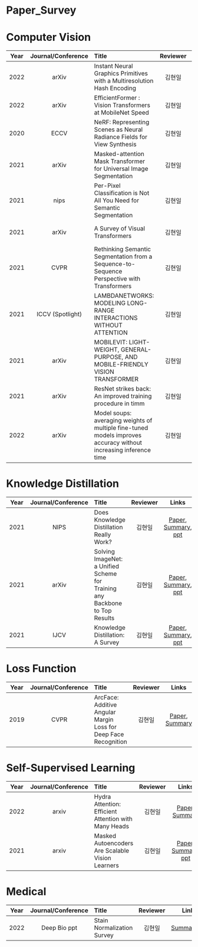 # Paper_Survey

# Computer Vision
|Year|Journal/Conference|Title|Reviewer|Links|
|:-:|:-:|:-|:-:|:-:|
|2022|arXiv|Instant Neural Graphics Primitives with a Multiresolution Hash Encoding  |김현일|[Paper](https://nvlabs.github.io/instant-ngp/assets/mueller2022instant.pdf), [Summary](https://github.com/gusdlf93/Paper_Survey/issues/16), [ppt](https://docs.google.com/presentation/d/1uvvDOp65Guo9dxTVXsJa5Z2b4R9MuuGgcaYKUmePTNg/edit?usp=sharing)|
|2022|arXiv|EfficientFormer : Vision Transformers at MobileNet Speed |김현일|[Paper](https://arxiv.org/abs/2206.01191.pdf), [Summary](https://github.com/gusdlf93/Paper_Survey/issues/17), [ppt](https://docs.google.com/presentation/d/1mByIQVSCxaHjZJf4jx3nG6ddM4j_RY5LZF6TGsXB-Os/edit#slide=id.g1315fd7a39e_0_6)|
|2020|ECCV|NeRF: Representing Scenes as Neural Radiance Fields for View Synthesis |김현일|[Paper](https://arxiv.org/abs/2003.08934.pdf), [Summary](https://github.com/gusdlf93/Paper_Survey/issues/18), [ppt](https://docs.google.com/presentation/d/1pnuG4VCcBdKybVN-ULSo3n0qKV6rbpKFiJ1C9L_d30M/edit?usp=sharing)|
|2021|arXiv|Masked-attention Mask Transformer for Universal Image Segmentation |김현일|[Paper](https://arxiv.org/pdf/2112.01527.pdf), [Summary](https://github.com/gusdlf93/Paper_Survey/issues/10)|
|2021|nips|Per-Pixel Classification is Not All You Need for Semantic Segmentation |김현일|[Paper](https://arxiv.org/pdf/2107.06278.pdf), [Summary](https://github.com/gusdlf93/Paper_Survey/issues/9)|
|2021|arXiv|A Survey of Visual Transformers |김현일|[Paper](https://arxiv.org/pdf/2111.06091.pdf), [Summary](https://github.com/gusdlf93/Paper_Survey/issues/8), [ppt](https://github.com/gusdlf93/Paper_Survey/files/7887540/Vision.Transformers.pptx)|
|2021|CVPR|Rethinking Semantic Segmentation from a Sequence-to-Sequence Perspective with Transformers |김현일|[Paper](https://arxiv.org/abs/2012.15840), [Summary](https://github.com/gusdlf93/Paper_Survey/issues/5)|
|2021|ICCV (Spotlight)|LAMBDANETWORKS: MODELING LONG-RANGE INTERACTIONS WITHOUT ATTENTION|김현일|[Paper](https://openreview.net/pdf?id=xTJEN-ggl1b), [Summary](https://github.com/gusdlf93/Paper_Survey/issues/3)|
|2021|arXiv|MOBILEVIT: LIGHT-WEIGHT, GENERAL-PURPOSE, AND MOBILE-FRIENDLY VISION TRANSFORMER|김현일|[Paper](https://arxiv.org/abs/2110.02178), [Summary](https://github.com/gusdlf93/Paper_Survey/issues/2)|
|2021|arXiv|ResNet strikes back: An improved training procedure in timm|김현일|[Paper](https://arxiv.org/abs/2110.00476), [Summary](https://github.com/gusdlf93/Paper_Survey/issues/1)|
|2022|arXiv|Model soups: averaging weights of multiple fine-tuned models improves accuracy without increasing inference time|김현일|[Paper](https://arxiv.org/abs/2203.05482), [Summary](https://github.com/gusdlf93/Paper_Survey/issues/20), [PPT](https://docs.google.com/presentation/d/1Vy1U_Di_461xAVrZuzQxdwRLxIqjpVzBLjSyey__TEM/edit?usp=sharing)

# Knowledge Distillation
|Year|Journal/Conference|Title|Reviewer|Links|
|:-:|:-:|:-|:-:|:-:|
2021|NIPS|Does Knowledge Distillation Really Work? |김현일|[Paper](https://papers.nips.cc/paper/2021/file/376c6b9ff3bedbbea56751a84fffc10c-Paper.pdf), [Summary](https://github.com/gusdlf93/Paper_Survey/issues/14), [ppt](https://github.com/gusdlf93/Paper_Survey/files/8791484/Knowledge.Distillation.pdf)|
|2021|arXiv|Solving ImageNet: a Unified Scheme for Training any Backbone to Top Results |김현일|[Paper](https://arxiv.org/pdf/2204.03475.pdf), [Summary](https://github.com/gusdlf93/Paper_Survey/issues/15), [ppt](https://github.com/gusdlf93/Paper_Survey/files/8791484/Knowledge.Distillation.pdf)|
|2021|IJCV| Knowledge Distillation: A Survey |김현일|[Paper](https://arxiv.org/pdf/2006.05525.pdf), [Summary](https://github.com/gusdlf93/Paper_Survey/issues/13), [ppt](https://github.com/gusdlf93/Paper_Survey/files/8791484/Knowledge.Distillation.pdf)|

# Loss Function
|Year|Journal/Conference|Title|Reviewer|Links|
|:-:|:-:|:-|:-:|:-:|
|2019|CVPR|ArcFace: Additive Angular Margin Loss for Deep Face Recognition |김현일|[Paper](https://arxiv.org/pdf/1801.07698.pdf), [Summary](https://github.com/gusdlf93/Paper_Survey/issues/7)|

# Self-Supervised Learning
|Year|Journal/Conference|Title|Reviewer|Links|
|:-:|:-:|:-|:-:|:-:|
|2022|arxiv|Hydra Attention: Efficient Attention with Many Heads|김현일|[Paper](https://arxiv.org/pdf/2209.07484.pdf), [Summary](https://github.com/gusdlf93/Paper_Survey/issues/19)
|2021|arxiv|Masked Autoencoders Are Scalable Vision Learners|김현일|[Paper](https://arxiv.org/pdf/2111.06377.pdf), [Summary](https://github.com/gusdlf93/Paper_Survey/issues/6), [ppt](https://github.com/gusdlf93/Paper_Survey/files/7658356/Masked.autoencoders.are.scalable.vision.learners.pptx)|

# Medical
|Year|Journal/Conference|Title|Reviewer|Links|
|:-:|:-:|:-|:-:|:-:|
|2022|Deep Bio ppt| Stain Normalization Survey |김현일|[Summary](https://github.com/gusdlf93/Paper_Survey/issues/12),[ppt](https://docs.google.com/presentation/d/1SR5xTKa0x5CpZckJayaA_BmRpTAqdvp6svjj7_zsQFc/edit?usp=sharing)|
